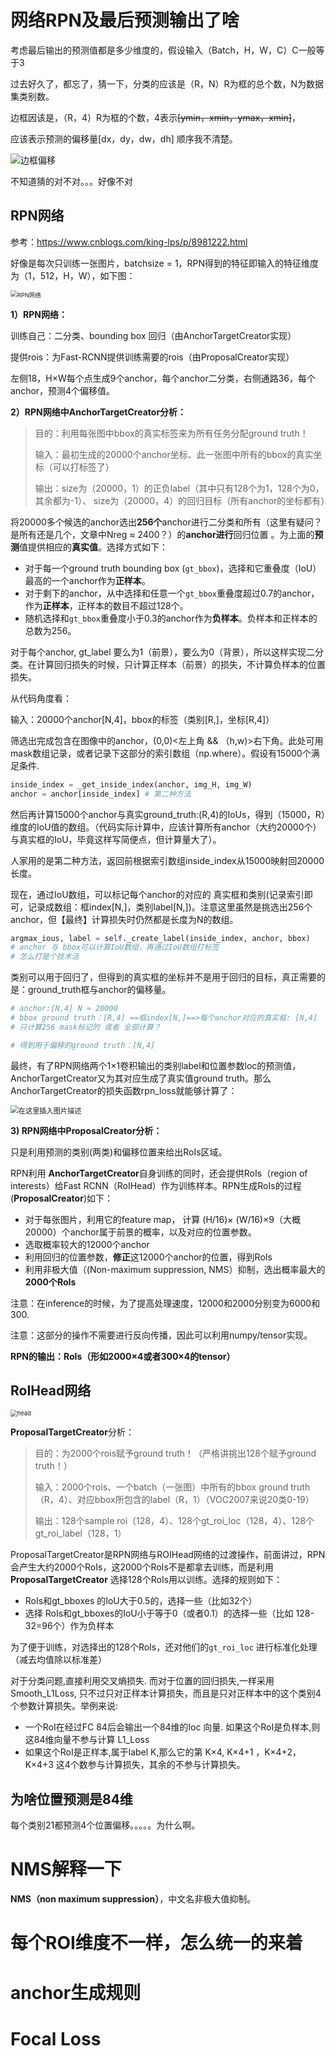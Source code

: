 # 网络RPN及最后预测输出了啥

考虑最后输出的预测值都是多少维度的，假设输入（Batch，H，W，C）C一般等于3

过去好久了，都忘了，猜一下，分类的应该是（R，N）R为框的总个数，N为数据集类别数。

边框因该是，（R，4）R为框的个数，4表示~~[ymin，xmin，ymax，xmin]~~，

应该表示预测的偏移量[dx，dy，dw，dh] 顺序我不清楚。

![边框偏移](C:\ZZZ\notes\assert\20181207112311329.PNG)

不知道猜的对不对。。。好像不对

## RPN网络

参考：https://www.cnblogs.com/king-lps/p/8981222.html

好像是每次只训练一张图片，batchsize = 1，RPN得到的特征即输入的特征维度为（1，512，H，W），如下图：

<img src="C:\ZZZ\notes\assert\1055519-20180503204713041-690764007.png" alt="RPN网络" style="zoom: 67%;" />

**1）RPN网络：**

训练自己：二分类、bounding box 回归（由AnchorTargetCreator实现）

提供rois：为Fast-RCNN提供训练需要的rois（由ProposalCreator实现）

左侧18，H×W每个点生成9个anchor，每个anchor二分类，右侧通路36，每个anchor，预测4个偏移值。

**2）RPN网络中AnchorTargetCreator分析：**

>目的：利用每张图中bbox的真实标签来为所有任务分配ground truth！
>
>输入：最初生成的20000个anchor坐标、此一张图中所有的bbox的真实坐标（可以打标签了）
>
>输出：size为（20000，1）的正负label（其中只有128个为1，128个为0，其余都为-1）、 size为（20000，4）的回归目标（所有anchor的坐标都有）

将20000多个候选的anchor选出**256个**anchor进行二分类和所有（这里有疑问？是所有还是几个，文章中Nreg  ≈ 2400？）的**anchor进行**回归位置 。为上面的**预测**值提供相应的**真实值**。选择方式如下：

- 对于每一个ground truth bounding box (`gt_bbox`)，选择和它重叠度（IoU）最高的一个anchor作为**正样本**。
- 对于剩下的anchor，从中选择和任意一个`gt_bbox`重叠度超过0.7的anchor，作为**正样本**，正样本的数目不超过128个。
- 随机选择和`gt_bbox`重叠度小于0.3的anchor作为**负样本**。负样本和正样本的总数为256。

对于每个anchor, gt_label 要么为1（前景），要么为0（背景），所以这样实现二分类。在计算回归损失的时候，只计算正样本（前景）的损失，不计算负样本的位置损失。

从代码角度看：

输入：20000个anchor[N,4]，bbox的标签（类别[R,]，坐标[R,4]）

筛选出完成包含在图像中的anchor，(0,0)<左上角 && （h,w)>右下角。此处可用mask数组记录，或者记录下这部分的索引数组（np.where）。假设有15000个满足条件.

```python
inside_index = _get_inside_index(anchor, img_H, img_W)
anchor = anchor[inside_index] # 第二种方法
```

然后再计算15000个anchor与真实ground_truth:(R,4)的IoUs，得到（15000，R）维度的IoU值的数组。（代码实际计算中，应该计算所有anchor（大约20000个）与真实框的IoU，毕竟这样写简便点，但计算量大了）。

人家用的是第二种方法，返回前根据索引数组inside_index从15000映射回20000长度。

现在，通过IoU数组，可以标记每个anchor的对应的 真实框和类别(记录索引即可，记录成数组：框index[N,]，类别label[N,])。注意这里虽然是挑选出256个anchor，但【最终】计算损失时仍然都是长度为N的数组。

```python
argmax_ious, label = self._create_label(inside_index, anchor, bbox) 
# anchor 与 bbox可以计算IoU数组，再通过IoU数组打标签
# 怎么打是个技术活
```



类别可以用于回归了，但得到的真实框的坐标并不是用于回归的目标，真正需要的是：ground_truth框与anchor的偏移量。

```python
# anchor:[N,4] N ≈ 20000
# bbox ground truth：[R,4] ==框index[N,]==>每个anchor对应的真实框: [N,4]
# 只计算256 mask标记的 或者 全部计算？

# 得到用于偏移的ground truth：[N,4]
```

最终，有了RPN网络两个1×1卷积输出的类别label和位置参数loc的预测值，AnchorTargetCreator又为其对应生成了真实值ground truth。那么AnchorTargetCreator的损失函数rpn_loss就能够计算了：



<img src="C:\ZZZ\notes\assert\20181207125458951.png" alt="在这里插入图片描述" style="zoom: 80%;" />

**3) RPN网络中ProposalCreator分析：**

只是利用预测的类别(两类)和偏移位置来给出RoIs区域。

RPN利用 **AnchorTargetCreator**自身训练的同时，还会提供RoIs（region of interests）给Fast RCNN（RoIHead）作为训练样本。RPN生成RoIs的过程(**ProposalCreator**)如下：

- 对于每张图片，利用它的feature map， 计算 (H/16)× (W/16)×9（大概20000）个anchor属于前景的概率，以及对应的位置参数。
- 选取概率较大的12000个anchor
- 利用回归的位置参数，**修正**这12000个anchor的位置，得到RoIs
- 利用非极大值（(Non-maximum suppression, NMS）抑制，选出概率最大的**2000个RoIs**

注意：在inference的时候，为了提高处理速度，12000和2000分别变为6000和300.

注意：这部分的操作不需要进行反向传播，因此可以利用numpy/tensor实现。

**RPN的输出：RoIs（形如2000×4或者300×4的tensor）**

## RoIHead网络

<img src="C:\ZZZ\notes\assert\1055519-20180503204921875-413753504.png" alt="head" style="zoom: 67%;" />

**ProposalTargetCreator**分析：

> 目的：为2000个rois赋予ground truth！（严格讲挑出128个赋予ground truth！）
>
> 输入：2000个rois、一个batch（一张图）中所有的bbox ground truth（R，4）、对应bbox所包含的label（R，1）（VOC2007来说20类0-19）
>
> 输出：128个sample roi（128，4）、128个gt_roi_loc（128，4）、128个gt_roi_label（128，1）

ProposalTargetCreator是RPN网络与ROIHead网络的过渡操作，前面讲过，RPN会产生大约2000个RoIs，这2000个RoIs不是都拿去训练，而是利用**ProposalTargetCreator** 选择128个RoIs用以训练。选择的规则如下：

- RoIs和gt_bboxes 的IoU大于0.5的，选择一些（比如32个）
- 选择 RoIs和gt_bboxes的IoU小于等于0（或者0.1）的选择一些（比如 128-32=96个）作为负样本

为了便于训练，对选择出的128个RoIs，还对他们的`gt_roi_loc` 进行标准化处理（减去均值除以标准差）

对于分类问题,直接利用交叉熵损失. 而对于位置的回归损失,一样采用Smooth_L1Loss, 只不过只对正样本计算损失，而且是只对正样本中的这个类别4个参数计算损失。举例来说:

- 一个RoI在经过FC 84后会输出一个84维的loc 向量. 如果这个RoI是负样本,则这84维向量不参与计算 L1_Loss
- 如果这个RoI是正样本,属于label K,那么它的第 K×4, K×4+1 ，K×4+2， K×4+3 这4个数参与计算损失，其余的不参与计算损失。

 

## 为啥位置预测是84维

每个类别21都预测4个位置偏移。。。。。为什么啊。



# NMS解释一下

**NMS（non maximum suppression）**，中文名非极大值抑制。





# 每个ROI维度不一样，怎么统一的来着





# anchor生成规则



# Focal Loss





